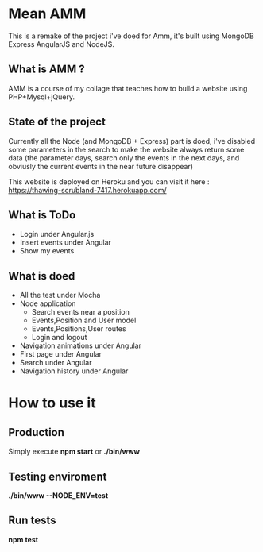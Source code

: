 # Mean AMM

This is a remake of the project i've doed for Amm, it's built using MongoDB Express AngularJS and NodeJS.

## What is AMM ?

AMM is a course of my collage that teaches how to build a website using PHP+Mysql+jQuery.

## State of the project

Currently all the Node (and MongoDB + Express) part is doed, i've disabled some parameters in the search to make the website always return some data (the parameter days, search only the events in the next days, and obviusly the current events in the near future disappear)

This website is deployed on Heroku and you can visit it here : https://thawing-scrubland-7417.herokuapp.com/

## What is ToDo

 - Login under Angular.js
 - Insert events under Angular
 - Show my events

## What is doed

  - All the test under Mocha
  - Node application
    - Search events near a position
    - Events,Position and User model
    - Events,Positions,User routes
    - Login and logout
  - Navigation animations under Angular
  - First page under Angular
  - Search under Angular
  - Navigation history under Angular

# How to use it

## Production

Simply execute **npm start** or **./bin/www**

## Testing enviroment

**./bin/www --NODE_ENV=test**

## Run tests

**npm test**